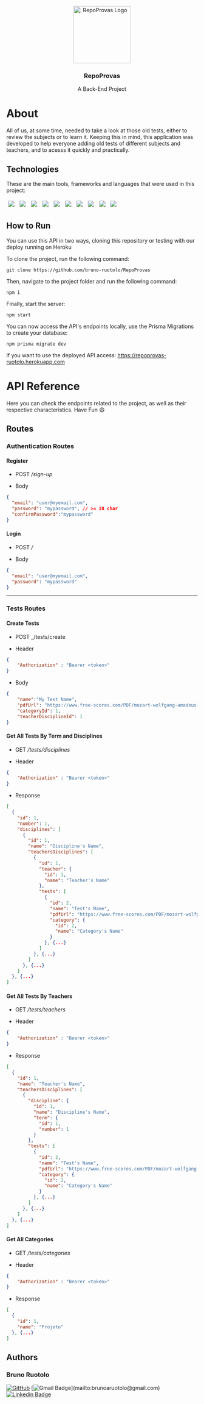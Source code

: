 <br />
<div align="center">
    <img src="./.github/repoprovas.png" alt="RepoProvas Logo" width="150">
    <h3 align="center">RepoProvas</h3>
    <p> A Back-End Project
</div>

# About

All of us, at some time, needed to take a look at those old tests, either to review the subjects or to learn it. 
Keeping this in mind, this application was developed to help everyone adding old tests of different subjects and teachers, and to acesss it quickly and practically.

## Technologies
These are the main tools, frameworks and languages that were used in this project:<br>

<div>
  <img style='margin: 5px;' src="https://img.shields.io/badge/JavaScript-323330?style=for-the-badge&logo=javascript&logoColor=F7DF1E"/>
  <img style='margin: 5px;' src="https://img.shields.io/badge/typescript-%233178C6.svg?&style=for-the-badge&logo=typescript&logoColor=white" />
  <img style='margin: 5px;' src="https://img.shields.io/badge/Express.js-000000?style=for-the-badge&logo=express&logoColor=white"/>
  <img style='margin: 5px;' src="https://img.shields.io/badge/Node.js-339933?style=for-the-badge&logo=nodedotjs&logoColor=white"/>
  <img style='margin: 5px;' src="https://img.shields.io/badge/postgresql-%23336791.svg?&style=for-the-badge&logo=postgresql&logoColor=white" />
  <img style='margin: 5px;' src="https://img.shields.io/badge/Heroku-430098?style=for-the-badge&logo=heroku&logoColor=white"/>
  <img style='margin: 5px;' src="https://img.shields.io/badge/Prisma-3982CE?style=for-the-badge&logo=Prisma&logoColor=white"/>
  <img style='margin: 5px;' src="https://img.shields.io/badge/JWT-323330?style=for-the-badge&logo=json-web-tokens&logoColor=pink"/>
  <img style='margin: 5px;' src="https://img.shields.io/badge/-jest-%23C21325?style=for-the-badge&logo=jest&logoColor=white"/>
  <img style='margin: 5px;' src="https://img.shields.io/badge/joi-%23323330.svg?style=for-the-badge&color=990000"/>
</div>

## How to Run

You can use this API in two ways, cloning this repository or testing with our deploy running on Heroku

To clone the project, run the following command:

```git
git clone https://github.com/bruno-ruotolo/RepoProvas
```

Then, navigate to the project folder and run the following command:

```git
npm i
```

Finally, start the server:

```git
npm start
```

You can now access the API's endpoints locally, use the Prisma Migrations to create your database:

```git
npm prisma migrate dev
```

If you want to use the deployed API access: https://repoprovas-ruotolo.herokuapp.com

# API Reference

Here you can check the endpoints related to the project, as well as their respective characteristics. Have Fun 😄

## Routes
### Authentication Routes

#### Register
   - POST _/sign-up_

   - Body  
```json
{
  "email": "user@myemail.com",
  "password": "mypassword", // >= 10 char
  "confirmPassword":"mypassword"
}
```


#### Login
- POST _/_

- Body
```json
{
  "email": "user@myemail.com",
  "password": "mypassword"
}
```
---

### Tests Routes

#### Create Tests
- POST _/tests/create

- Header
```json
{
    "Authorization" : "Bearer <token>"
}
``` 

- Body
```json
{
    "name":"My Test Name",
    "pdfUrl": "https://www.free-scores.com/PDF/mozart-wolfgang-amadeus-turkish-march-662.pdf",
    "categoryId": 1,
    "teacherDisciplineId": 1
}
```


#### Get All Tests By Term and Disciplines
- GET _/tests/disciplines_

- Header
```json
{
    "Authorization" : "Bearer <token>"
}
``` 

- Response
```json
[
  {
    "id": 1,
    "number": 1,
    "disciplines": [
      {
        "id": 1,
        "name": "Discipline's Name",
        "teachersDisciplines": [
          {
            "id": 1,
            "teacher": {
              "id": 1,
              "name": "Teacher's Name"
            },
            "tests": [
              {
                "id": 2,
                "name": "Test's Name",
                "pdfUrl": "https://www.free-scores.com/PDF/mozart-wolfgang-amadeus-turkish-march-662.pdf",
                "category": {
                  "id": 2,
                  "name": "Category's Name"
                }
              }, {...}
            ]
          }, {...}
        ]
      }, {...}
    ]
  }, {...}
]
```

#### Get All Tests By Teachers
- GET _/tests/teachers_

- Header
```json
{
    "Authorization" : "Bearer <token>"
}
``` 

- Response
```json
[
  {
    "id": 1,
    "name": "Teacher's Name",
    "teachersDisciplines": [
      {
        "discipline": {
          "id": 1,
          "name": "Discipline's Name",
          "term": {
            "id": 1,
            "number": 1
          }
        },
        "tests": [
          {
            "id": 2,
            "name": "Test's Name",
            "pdfUrl": "https://www.free-scores.com/PDF/mozart-wolfgang-amadeus-turkish-march-662.pdf",
            "category": {
              "id": 2,
              "name": "Category's Name"
            }
          }, {...}
        ]
      }, {...}
    ]
  }, {...}
]
```


#### Get All Categories
- GET _/tests/categories_

- Header
```json
{
    "Authorization" : "Bearer <token>"
}
``` 

- Response
```json
[
  {
    "id": 1,
    "name": "Projeto"
  }, {...}
]
```

## Authors
### Bruno Ruotolo

[![GitHub](https://img.shields.io/badge/-BrunoRuotolo-black?style=for-the-badge&logo=github&logoColor=white&link=https://github.com/bruno-ruotolo/)]([https://www.linkedin.com/in/bruno-amaral-ruotolo-295876186/](https://github.com/bruno-ruotolo/))
[![Gmail Badge](https://img.shields.io/badge/-brunoaruotolo@gmail.com-c14438?style=flat-square&logo=Gmail&logoColor=white&link=mailto:)](mailto:brunoaruotolo@gmail.com)
[![Linkedin Badge](https://img.shields.io/badge/-brunoamaralruotolo-blue?style=flat-square&logo=Linkedin&logoColor=white&link=https://www.linkedin.com/in/bruno-amaral-ruotolo-295876186/)](https://www.linkedin.com/in/bruno-amaral-ruotolo-295876186/)
